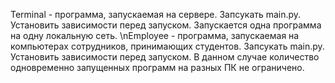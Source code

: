 Terminal - программа, запускаемая на сервере. Запсукать main.py. Установить зависимости перед запуском. Запускается одна программа на одну локальную сеть.
\nEmployee - программа, запускаемая на компьютерах сотрудников, принимающих студентов. Запсукать main.py. Установить зависимости перед запуском. В данном случае количество одновременно запущенных программ на разных ПК не ограничено.

